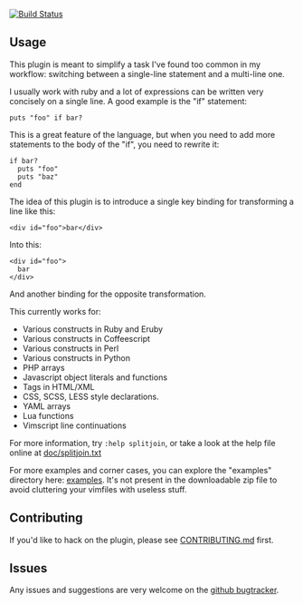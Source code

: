 [![Build Status](https://secure.travis-ci.org/AndrewRadev/splitjoin.vim.png?branch=master)](http://travis-ci.org/AndrewRadev/splitjoin.vim)

## Usage

This plugin is meant to simplify a task I've found too common in my workflow:
switching between a single-line statement and a multi-line one.

I usually work with ruby and a lot of expressions can be written very concisely
on a single line. A good example is the "if" statement:

    puts "foo" if bar?

This is a great feature of the language, but when you need to add more
statements to the body of the "if", you need to rewrite it:

    if bar?
      puts "foo"
      puts "baz"
    end

The idea of this plugin is to introduce a single key binding for transforming a
line like this:

    <div id="foo">bar</div>

Into this:

    <div id="foo">
      bar
    </div>

And another binding for the opposite transformation.

This currently works for:
  * Various constructs in Ruby and Eruby
  * Various constructs in Coffeescript
  * Various constructs in Perl
  * Various constructs in Python
  * PHP arrays
  * Javascript object literals and functions
  * Tags in HTML/XML
  * CSS, SCSS, LESS style declarations.
  * YAML arrays
  * Lua functions
  * Vimscript line continuations

For more information, try `:help splitjoin`, or take a look at the help file
online at
[doc/splitjoin.txt](https://github.com/AndrewRadev/splitjoin.vim/blob/master/doc/splitjoin.txt)

For more examples and corner cases, you can explore the "examples" directory
here:
[examples](https://github.com/AndrewRadev/splitjoin.vim/tree/master/examples).
It's not present in the downloadable zip file to avoid cluttering your vimfiles
with useless stuff.

## Contributing

If you'd like to hack on the plugin, please see
[CONTRIBUTING.md](https://github.com/AndrewRadev/splitjoin.vim/blob/master/CONTRIBUTING.md) first.

## Issues

Any issues and suggestions are very welcome on the
[github bugtracker](https://github.com/AndrewRadev/splitjoin.vim/issues).
